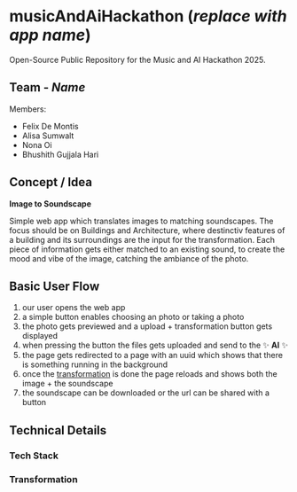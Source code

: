 # musicAndAiHackathon (*replace with app name*) 
Open-Source Public Repository for the Music and AI Hackathon 2025. 

## Team - *Name*

Members:
 * Felix De Montis
 * Alisa Sumwalt
 * Nona Oi
 * Bhushith Gujjala Hari

## Concept / Idea

**Image to Soundscape**

Simple web app which translates images to matching soundscapes. The focus should be on Buildings and Architecture, where destinctiv features of a building and its surroundings are the input for the transformation. Each piece of information gets either matched to an existing sound, to create the mood and vibe of the image, catching the ambiance of the photo.

## Basic User Flow

1. our user opens the web app
2. a simple button enables choosing an photo or taking a photo
3. the photo gets previewed and a upload + transformation button gets displayed
4. when pressing the button the files gets uploaded and send to the ✨ **AI** ✨
5. the page gets redirected to a page with an uuid which shows that there is something running in the background
6. once the [transformation](#transformation) is done the page reloads and shows both the image + the soundscape
7. the soundscape can be downloaded or the url can be shared with a button

## Technical Details

### Tech Stack

### Transformation

### 
